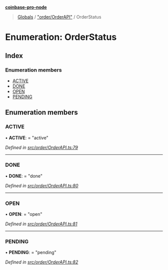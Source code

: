 **[coinbase-pro-node](../README.md)**

> [Globals](../globals.md) / ["order/OrderAPI"](../modules/_order_orderapi_.md) / OrderStatus

# Enumeration: OrderStatus

## Index

### Enumeration members

- [ACTIVE](_order_orderapi_.orderstatus.md#active)
- [DONE](_order_orderapi_.orderstatus.md#done)
- [OPEN](_order_orderapi_.orderstatus.md#open)
- [PENDING](_order_orderapi_.orderstatus.md#pending)

## Enumeration members

### ACTIVE

• **ACTIVE**: = "active"

_Defined in [src/order/OrderAPI.ts:79](https://github.com/bennycode/coinbase-pro-node/blob/493485c/src/order/OrderAPI.ts#L79)_

---

### DONE

• **DONE**: = "done"

_Defined in [src/order/OrderAPI.ts:80](https://github.com/bennycode/coinbase-pro-node/blob/493485c/src/order/OrderAPI.ts#L80)_

---

### OPEN

• **OPEN**: = "open"

_Defined in [src/order/OrderAPI.ts:81](https://github.com/bennycode/coinbase-pro-node/blob/493485c/src/order/OrderAPI.ts#L81)_

---

### PENDING

• **PENDING**: = "pending"

_Defined in [src/order/OrderAPI.ts:82](https://github.com/bennycode/coinbase-pro-node/blob/493485c/src/order/OrderAPI.ts#L82)_
